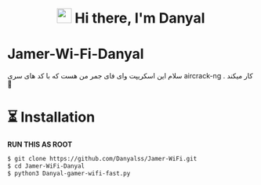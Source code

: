 <h1 align="center"> <img src="https://raw.githubusercontent.com/aemmadi/aemmadi/master/wave.gif" width="30"> Hi there, I'm Danyal </h1>

# Jamer-Wi-Fi-Danyal
سلام این اسکریپت وای فای جمر من هست که با کد های سری
aircrack-ng 
. کار میکند
🗿
# ⏳ Installation
**RUN THIS AS ROOT**

```bash
$ git clone https://github.com/Danyalss/Jamer-WiFi.git
$ cd Jamer-WiFi-Danyal
$ python3 Danyal-gamer-wifi-fast.py
```
